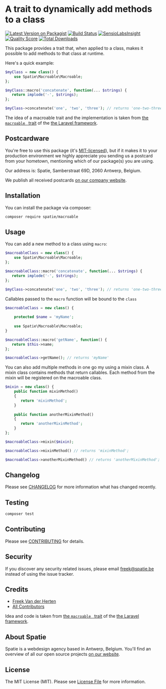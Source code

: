 # A trait to dynamically add methods to a class

[![Latest Version on Packagist](https://img.shields.io/packagist/v/spatie/macroable.svg?style=flat-square)](https://packagist.org/packages/spatie/macroable)
[![Build Status](https://img.shields.io/travis/spatie/macroable/master.svg?style=flat-square)](https://travis-ci.org/spatie/macroable)
[![SensioLabsInsight](https://img.shields.io/sensiolabs/i/c3dbed0e-9794-4c54-b40c-ccaf5a1394de.svg?style=flat-square)](https://insight.sensiolabs.com/projects/c3dbed0e-9794-4c54-b40c-ccaf5a1394de)
[![Quality Score](https://img.shields.io/scrutinizer/g/spatie/macroable.svg?style=flat-square)](https://scrutinizer-ci.com/g/spatie/macroable)
[![Total Downloads](https://img.shields.io/packagist/dt/spatie/macroable.svg?style=flat-square)](https://packagist.org/packages/spatie/macroable)

This package provides a trait that, when applied to a class, makes it possible to add methods to that class at runtime.

Here's a quick example:

```php
$myClass = new class() {
    use Spatie\Macroable\Macroable;
};

$myClass::macro('concatenate', function(... $strings) {
   return implode('-', $strings);
};

$myClass->concatenate('one', 'two', 'three'); // returns 'one-two-three'
```

The idea of a macroable trait and the implementation is taken from [the `macroable ` trait](https://github.com/laravel/framework/blob/master/src/Illuminate/Support/Traits/Macroable.php) of the [the Laravel framework](https://laravel.com).


## Postcardware

You're free to use this package (it's [MIT-licensed](LICENSE.md)), but if it makes it to your production environment we highly appreciate you sending us a postcard from your hometown, mentioning which of our package(s) you are using.

Our address is: Spatie, Samberstraat 69D, 2060 Antwerp, Belgium.

We publish all received postcards [on our company website](https://spatie.be/en/opensource/postcards).

## Installation

You can install the package via composer:

```bash
composer require spatie/macroable
```

## Usage

You can add a new method to a class using `macro`:

```php
$macroableClass = new class() {
    use Spatie\Macroable\Macroable;
};

$macroableClass::macro('concatenate', function(... $strings) {
   return implode('-', $strings);
};

$myClass->concatenate('one', 'two', 'three'); // returns 'one-two-three'
```

Callables passed to the `macro` function will be bound to the `class`

```php
$macroableClass = new class() {
    
    protected $name = 'myName';
    
    use Spatie\Macroable\Macroable;
}

$macroableClass::macro('getName', function() {
   return $this->name;
};

$macroableClass->getName(); // returns 'myName'
```

You can also add multiple methods in one go my using a mixin class. A mixin class contains methods that return callables. Each method from the mixin will be registered on the macroable class.

```php
$mixin = new class() {
    public function mixinMethod()
    {
       return 'mixinMethod';
    }
    
    public function anotherMixinMethod()
    {
       return 'anotherMixinMethod';
    }
};

$macroableClass->mixin($mixin);

$macroableClass->mixinMethod() // returns 'mixinMethod';

$macroableClass->anotherMixinMethod() // returns 'anotherMixinMethod';
```

## Changelog

Please see [CHANGELOG](CHANGELOG.md) for more information what has changed recently.

## Testing

``` bash
composer test
```

## Contributing

Please see [CONTRIBUTING](CONTRIBUTING.md) for details.

## Security

If you discover any security related issues, please email freek@spatie.be instead of using the issue tracker.

## Credits

- [Freek Van der Herten](https://github.com/freekmurze)
- [All Contributors](../../contributors)

Idea and code is taken from [the `macroable ` trait](https://github.com/laravel/framework/blob/master/src/Illuminate/Support/Traits/Macroable.php) of the [the Laravel framework](https://laravel.com).

## About Spatie

Spatie is a webdesign agency based in Antwerp, Belgium. You'll find an overview of all our open source projects [on our website](https://spatie.be/opensource).

## License

The MIT License (MIT). Please see [License File](LICENSE.md) for more information.
